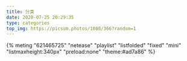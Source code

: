 ```yaml
---
title: 分类
date: 2020-07-25 20:29:35
type: categories
top_img: https://picsum.photos/1080/366?random=1
---
```


{% meting "621465725" "netease" "playlist" "listfolded" "fixed" "mini" "listmaxheight:340px" "preload:none" "theme:#ad7a86" %}